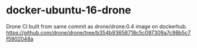 # docker-ubuntu-16-drone

Drone CI built from same commit as drone/drone:0.4 image on dockerhub.
https://github.com/drone/drone/tree/b354b93658718c5c097309a7c98b5c7f5902048a
